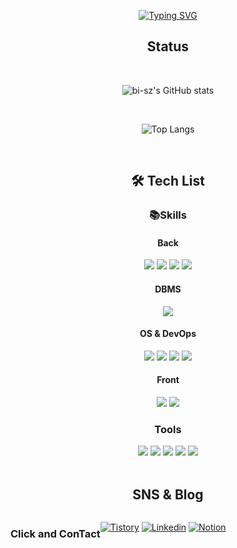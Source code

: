 <div align="center">

  [![Typing SVG](https://readme-typing-svg.demolab.com?font=Alkatra&weight=500&size=45&duration=3500&pause=3&color=6994CDEE&center=false&vCenter=false&multiline=true&repeat=true&width=1000&height=100&lines=Welcome+to+RainbowBear's+GitHub!👋)](https://git.io/typing-svg)
</div>

<div align="center">
  
  ## Status
  <br>
  
  ![bi-sz's GitHub stats](https://github-readme-stats.vercel.app/api?username=rainbow96bear&theme=cobalt)
</div>

<div align="center">
  <br>
  
  ![Top Langs](https://github-readme-stats.vercel.app/api/top-langs/?username=rainbow96bear&hide_progress=true)
</div>

<br>
<div align="center">
  
  ## 🛠 Tech List
  
  ### :books:Skills

  #### Back
  <img src="https://img.shields.io/badge/Go-00ADD8?style=flat&logo=go&logoColor=white"/>
  <img src="https://img.shields.io/badge/Node.js-339933?style=flat&logo=Node.js&logoColor=white"/>
  <img src="https://img.shields.io/badge/JavaScript-F7DF1E?style=flat&logo=JavaScript&logoColor=white"/>
  <img src="https://img.shields.io/badge/typescript-3178C6?style=flat&logo=typescript&logoColor=white"/>

  #### DBMS
  <img src="https://img.shields.io/badge/mySQL-4479A1?style=flat&logo=MySQL&logoColor=white"/>

  #### OS & DevOps
  
  <img src="https://img.shields.io/badge/ubuntu-E95420?style=flat&logo=ubuntu&logoColor=white"/>
  <img src="https://img.shields.io/badge/amazonEC2-FF9900?style=flat&logo=amazonec2&logoColor=white"/>
  <img src="https://img.shields.io/badge/Docker-2496ED?style=flat&logo=docker&logoColor=white"/>
  <img src="https://img.shields.io/badge/KuberNetes-326CE5?style=flat&logo=kubernetes&logoColor=white"/>
  
  #### Front
  
  <img src="https://img.shields.io/badge/React-61DAFB?style=flat&logo=React&logoColor=white"/>
  <img src="https://img.shields.io/badge/Redux-764ABC?style=flat&logo=Redux&logoColor=white"/>

  ### Tools

  <img src="https://img.shields.io/badge/postman-FF6C37?style=flat&logo=postman&logoColor=white"/>
  <img src="https://img.shields.io/badge/Github-181717?style=flat&logo=Github&logoColor=white"/>
  <img src="https://img.shields.io/badge/notion-000000?style=flat&logo=notion&logoColor=white"/>
  <img src="https://img.shields.io/badge/googlesheets-34A853?style=flat&logo=googlesheets&logoColor=white"/>
  <img src="https://img.shields.io/badge/filezilla-BF0000?style=flat&logo=filezilla&logoColor=white"/>

  
</div>

<br>
<div align="center">

## SNS & Blog

<div style="display:flex; flex-direction:row;">
  
### Click and ConTact
  
  [![Tistory](https://img.shields.io/badge/Tistory-000000?style=flat-square&logo=tistory&link=https://rainbow96bear.tistory.com/)](https://rainbow96bear.tistory.com/)
  [![Linkedin](https://img.shields.io/badge/linkedin-0A66C20?style=flat-square&logo=linkedin&logoColor=white&link=mailto:rainbow96bear@gmail.com)](https://www.linkedin.com/in/성진-김-a7aba3249)
  [![Notion](https://img.shields.io/badge/notion-000000?style=flat-square&logo=notion&logoColor=white&link=https://bit.ly/rainbow96bear)](https://skillful-diver-ebb.notion.site/b4a7f41788824a94bde47b806f1877b4)

</div>
<div align="center">



  


</div>

<!--
**rainbow96bear/rainbow96bear** is a ✨ _special_ ✨ repository because its `README.md` (this file) appears on your GitHub profile.

Here are some ideas to get you started:

- 🔭 I’m currently working on ...
- 🌱 I’m currently learning ...
- 👯 I’m looking to collaborate on ...
- 🤔 I’m looking for help with ...
- 💬 Ask me about ...
- 📫 How to reach me: ...
- 😄 Pronouns: ...
- ⚡ Fun fact: ...
-->
